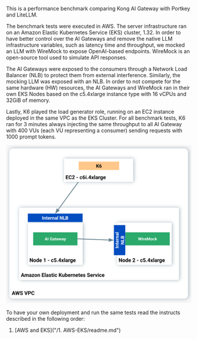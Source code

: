 This is a performance benchmark comparing Kong AI Gateway with Portkey and LiteLLM.

The benchmark tests were executed in AWS. The server infrastructure ran on an Amazon Elastic Kubernetes Service (EKS) cluster, 1.32. In order to have  better control over the AI Gateways and remove the native LLM infrastructure variables, such as latency time and throughput, we mocked an LLM with WireMock to expose OpenAI-based endpoints. WireMock is an open-source tool used to simulate API responses.

The AI Gateways were exposed to the consumers through a Network Load Balancer (NLB) to protect them from external interference. Similarly, the mocking LLM was exposed with an NLB. In order to not compete for the same hardware (HW) resources, the AI Gateways and WireMock ran in their own EKS Nodes based on the c5.4xlarge instance type with 16 vCPUs and 32GiB of memory.

Lastly, K6 played the load generator role, running on an EC2 instance deployed in the same VPC as the EKS Cluster. For all benchmark tests, K6 ran for 3 minutes always injecting the same throughput to all AI Gateway with 400 VUs (each VU representing a consumer) sending requests with 1000 prompt tokens.




![kong](/static/images/architecture.png)


To have your own deployment and run the same tests read the instructs described in the following order:

1. [AWS and EKS]("/1. AWS-EKS/readme.md")

